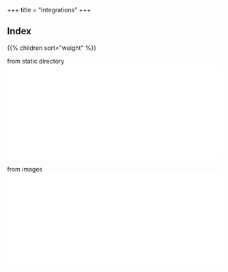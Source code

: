 +++
title = "Integrations"
+++

## Index

{{% children sort="weight" %}}

from static directory
![Image](/static/images/humana-logo.png)

from images
![Image 2](/images/humana-logo.png)
